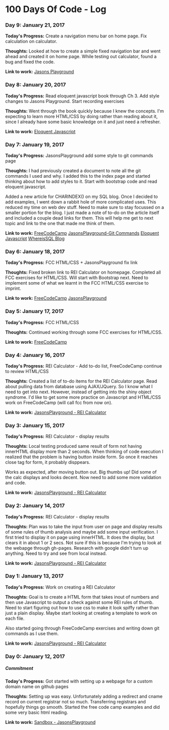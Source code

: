# 100 Days Of Code - Log


### Day 9: January 21, 2017

**Today's Progress:** Create a navigation menu bar on home page. Fix calculation on calculator. 

**Thoughts:** Looked at how to create a simple fixed navigation bar and went ahead and created it on home page. While testing out calculator, found a bug and fixed the code.

**Link to work:** [Jasons Playground](https://www.whereissql.github.io/JasonsPlayground/)


### Day 8: January 20, 2017

**Today's Progress:** Read eloquent javascript book through Ch 3. Add style changes to Jasons Playground. Start recording exercises 

**Thoughts:** Went through the book quickly because I knew the concepts. I'm expecting to learn more HTML/CSS by doing rather than reading about it, since I already have some basic knowledge on it and just need a refresher.

**Link to work:** [Eloquent Javascript](http://eloquentjavascript.net/)

### Day 7: January 19, 2017

**Today's Progress:** JasonsPlayground add some style to git commands page

**Thoughts:** I had previously created a document to note all the git commands I used and why. I added this to the index page and started thinking about how to add styles to it. Start with bootstrap code and read eloquent javascript.

Added a new article for CHARINDEX() on my SQL blog. Once I decided to add examples, I went down a rabbit hole of more complicated uses. This reduced my time on web dev stuff. Need to make sure to stay focussed on a smaller portion for the blog. I just made a note of to-do on the article itself and included a couple dead links for them. This will help me get to next topic and link to the one that made me think of them.

**Link to work:** [FreeCodeCamp](https://www.freecodecamp.com/whereissql)
[JasonsPlayground-Git Commands](https://whereissql.github.io/JasonsPlayground/git-commands.html)
[Eloquent Javascript](http://eloquentjavascript.net/)
[WhereisSQL Blog](http://www.whereissql.com/?p=182)

### Day 6: January 18, 2017

**Today's Progress:** FCC HTML/CSS + JasonsPlayground fix link

**Thoughts:** Fixed broken link to REI Calculator on homepage. Completed all FCC exercises for HTML/CSS. Will start with Bootstrap next. Need to implement some of what we learnt in the FCC HTML/CSS exercise to imprint.

**Link to work:** [FreeCodeCamp](https://www.freecodecamp.com/whereissql)
[JasonsPlayground](https://whereissql.github.io/JasonsPlayground/)


### Day 5: January 17, 2017

**Today's Progress:** FCC HTML/CSS

**Thoughts:** Continued working through some FCC exercises for HTML/CSS.

**Link to work:** [FreeCodeCamp](https://www.freecodecamp.com/whereissql)

### Day 4: January 16, 2017

**Today's Progress:** REI Calculator - Add to-do list, FreeCodeCamp continue to review HTML/CSS

**Thoughts:** Created a list of to-do items for the REI Calculator page. Read about pulling data from database using AJAX/JQuery. So I know what I need to get into next. However, instead of getting into the shiny object syndrome. I'd like to get some more practice on Javascript and HTML/CSS work on FreeCodeCamp (will call fcc from now on).

**Link to work:** [JasonsPlayground - REI Calculator](https://whereissql.github.io/JasonsPlayground/rei-quick-calculator.html)

### Day 3: January 15, 2017

**Today's Progress:** REI Calculator - display results

**Thoughts:** Local testing produced same result of form not having innerHTML display more than 2 seconds. When thinking of code execution I realized that the problem is having button inside form. So once it reaches close tag for form, it probably disppears.

Works as expected, after moving button out. Big thumbs up! Did some of the calc displays and looks decent. Now need to add some more validation and code.

**Link to work:** [JasonsPlayground - REI Calculator](https://whereissql.github.io/JasonsPlayground/rei-quick-calculator.html)

### Day 2: January 14, 2017

**Today's Progress:** REI Calculator - display results

**Thoughts:** Plan was to take the input from user on page and display results of some rules of thumb analysis and maybe add some input verification. I first tried to display it on page using innerHTML. It does the display, but clears it in about 1 or 2 secs. Not sure if this is because I'm trying to look at the webapge through gh-pages. Research with google didn't turn up anything. Need to try and see from local instead.

**Link to work:** [JasonsPlayground - REI Calculator](https://whereissql.github.io/JasonsPlayground/rei-quick-calculator.html)

### Day 1: January 13, 2017

**Today's Progress:** Work on creating a REI Calculator

**Thoughts:** Goal is to create a HTML form that takes inout of numbers and then use Javascript to output a check against some REI rules of thumb. Need to start figuring out how to use css to make it look spiffy rather than just a plain display. Maybe start looking at creating a template to work on each file.

Also started going through FreeCodeCamp exercises and writing down git commands as I use them.

**Link to work:** [JasonsPlayground - REI Calculator](https://whereissql.github.io/JasonsPlayground/rei-quick-calculator.html)

### Day 0: January 12, 2017
##### Commitment

**Today's Progress:** Got started with setting up a webpage for a custom domain name on github pages 

**Thoughts:** Setting up was easy. Unfortunately adding a redirect and cname record on current registrar not so much. Transferring registrars and hopefully things go smooth. Started the free code camp examples and did some very basic html reading.

**Link to work:** [Sandbox - JasonsPlayground](https://whereissql.github.io/JasonsPlayground/)
